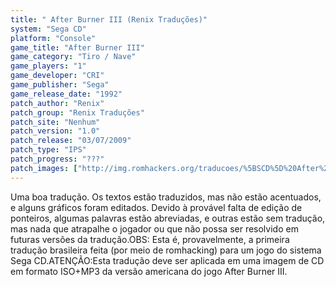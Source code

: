```yaml
---
title: " After Burner III (Renix Traduções)"
system: "Sega CD"
platform: "Console"
game_title: "After Burner III"
game_category: "Tiro / Nave"
game_players: "1"
game_developer: "CRI"
game_publisher: "Sega"
game_release_date: "1992"
patch_author: "Renix"
patch_group: "Renix Traduções"
patch_site: "Nenhum"
patch_version: "1.0"
patch_release: "03/07/2009"
patch_type: "IPS"
patch_progress: "???"
patch_images: ["http://img.romhackers.org/traducoes/%5BSCD%5D%20After%20Burner%20III%20-%20Renix%20-%201.png","http://img.romhackers.org/traducoes/%5BSCD%5D%20After%20Burner%20III%20-%20Renix%20-%202.png","http://img.romhackers.org/traducoes/%5BSCD%5D%20After%20Burner%20III%20-%20Renix%20-%203.png"]
---
```

Uma boa tradução. Os textos estão traduzidos, mas não estão acentuados, e alguns gráficos foram editados. Devido à provável falta de edição de ponteiros, algumas palavras estão abreviadas, e outras estão sem tradução, mas nada que atrapalhe o jogador ou que não possa ser resolvido em futuras versões da tradução.OBS: Esta é, provavelmente, a primeira tradução brasileira feita (por meio de romhacking) para um jogo do sistema Sega CD.ATENÇÃO:Esta tradução deve ser aplicada em uma imagem de CD em formato ISO+MP3 da versão americana do jogo After Burner III.